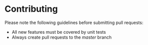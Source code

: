 # Contributing

Please note the following guidelines before submitting pull requests:

- All new features must be covered by unit tests
- Always create pull requests to the *master* branch
